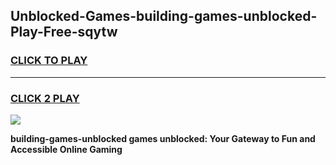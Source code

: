 
## Unblocked-Games-building-games-unblocked-Play-Free-sqytw
<h3>
<a href="https://premium76.site?title=building-games-unblocked&ref=10A">CLICK TO PLAY</a></h3>
<hr>

<h3>
<a href="https://premium76.site?title=building-games-unblocked&ref=10A">CLICK 2 PLAY</a>
  
</h3>

<a href="https://premium76.site?title=building-games-unblocked&ref=10A"><img src="https://clearcache.store/games.png"></a>


**building-games-unblocked games unblocked: Your Gateway to Fun and Accessible Online Gaming**

